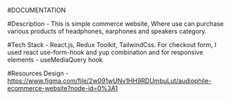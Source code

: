 #DOCUMENTATION

#Description - This is simple commerce website, Where use can purchase various products of headphones, earphones and speakers category.

#Tech Stack - React.js, Redux Toolkit, TailwindCss.
For checkout form, I used react use-form-hook and yup combination and for responsive elements - useMediaQuery hook

#Resources Design - https://www.figma.com/file/2w091wUNv1HH9RDUmbuLut/audiophile-ecommerce-website?node-id=0%3A1
